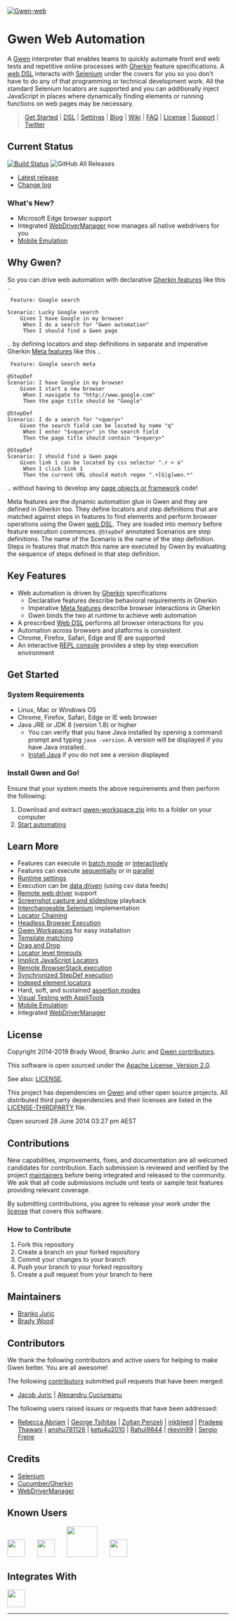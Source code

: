[![Gwen-web](https://github.com/gwen-interpreter/gwen/wiki/img/gwen-attractor.png)](https://github.com/gwen-interpreter/gwen/wiki/The-Gwen-Logo)

Gwen Web Automation
===================

A [Gwen](https://github.com/gwen-interpreter/gwen) interpreter that enables teams to quickly 
automate front end web tests and repetitive online processes with 
[Gherkin](https://docs.cucumber.io/gherkin/reference/) feature specifications. A 
[web DSL](https://github.com/gwen-interpreter/gwen-web/wiki/Supported-DSL) interacts with 
[Selenium](http://www.seleniumhq.org/projects/webdriver) under the covers for you so you don't have to do any of that programming or technical development work. All the standard Selenium 
locators are supported and you can additionally inject JavaScript in places where dynamically 
finding elements or running functions on web pages may be necessary.

> [Get Started](https://github.com/gwen-interpreter/gwen-web/wiki/Getting-Started)
  | [DSL](https://github.com/gwen-interpreter/gwen-web/wiki/Supported-DSL)
  | [Settings](https://github.com/gwen-interpreter/gwen-web/wiki/Runtime-Settings)
  | [Blog](https://gweninterpreter.wordpress.com)
  | [Wiki](https://github.com/gwen-interpreter/gwen-web/wiki)
  | [FAQ](https://github.com/gwen-interpreter/gwen-web/wiki/FAQ)
  | [License](https://github.com/gwen-interpreter/gwen-web/blob/master/README.md#license)
  | [Support](https://www.gwenify.com/)
  | [Twitter](https://twitter.com/gweninterpreter)

## Current Status

[![Build Status](https://travis-ci.org/gwen-interpreter/gwen-web.svg?branch=master)](https://travis-ci.org/gwen-interpreter/gwen-web) ![GitHub All Releases](https://img.shields.io/github/downloads/gwen-interpreter/gwen-web/total)

- [Latest release](https://github.com/gwen-interpreter/gwen-web/releases/latest)
- [Change log](CHANGELOG)

### What's New?
- Microsoft Edge browser support
- Integrated [WebDriverManager](https://github.com/bonigarcia/webdrivermanager) now manages all native webdrivers for you
- [Mobile Emulation](https://github.com/gwen-interpreter/gwen-web/wiki/Mobile-Emulation)

Why Gwen?
---------
So you can drive web automation with declarative [Gherkin features](https://docs.cucumber.io/gherkin/reference/) like this ..
```gherkin
 Feature: Google search

Scenario: Lucky Google search
    Given I have Google in my browser
     When I do a search for "Gwen automation"
     Then I should find a Gwen page
```

.. by defining locators and step definitions in separate and imperative Gherkin [Meta features](https://github.com/gwen-interpreter/gwen/wiki/Meta-Features) like this ..
```gherkin
 Feature: Google search meta

@StepDef
Scenario: I have Google in my browser
    Given I start a new browser
     When I navigate to "http://www.google.com"
     Then the page title should be "Google"

@StepDef
Scenario: I do a search for "<query>"
    Given the search field can be located by name "q"
     When I enter "$<query>" in the search field
     Then the page title should contain "$<query>"

@StepDef
Scenario: I should find a Gwen page
    Given link 1 can be located by css selector ".r > a"
     When I click link 1
     Then the current URL should match regex ".+[G|g]wen.*"
 ```
.. without having to develop any [page objects or framework](https://gweninterpreter.wordpress.com/2016/03/08/nopageobjects-theres-no-long-way-to-go-were-already-there/) code!

Meta features are the dynamic automation glue in Gwen and they are defined in Gherkin too. They define locators and step definitions that are matched against steps in features to find elements and perform browser operations using the Gwen [web DSL](https://github.com/gwen-interpreter/gwen-web/wiki/Supported-DSL). They are loaded into memory before feature execution commences. `@StepDef` annotated Scenarios are step definitions. The name of the Scenario is the name of the step definition. Steps in features that match this name are executed by Gwen by evaluating the sequence of steps defined in that step definition.

Key Features
------------

- Web automation is driven by [Gherkin](https://docs.cucumber.io/gherkin/reference/)
 specifications
  - Declarative features describe behavioral requirements in Gherkin
  - Imperative [Meta features](https://github.com/gwen-interpreter/gwen/wiki/Meta-Features) describe browser interactions in Gherkin
  - Gwen binds the two at runtime to achieve web automation
- A prescribed [Web DSL](https://github.com/gwen-interpreter/gwen-web/wiki/Supported-DSL) performs all browser interactions for you
- Automation across browsers and platforms is consistent
- Chrome, Firefox, Safari, Edge and IE are supported
- An interactive [REPL console](https://github.com/gwen-interpreter/gwen/wiki/REPL-Console) provides a step by step execution environment

Get Started
-----------

### System Requirements

- Linux, Mac or Windows OS
- Chrome, Firefox, Safari, Edge or IE web browser
- Java JRE or JDK 8 (version 1.8) or higher
  - You can verify that you have Java installed by opening a command prompt and typing `java -version`. A version will be displayed if you have Java installed.
  - [Install Java](https://www.java.com/en/download/manual.jsp) if you do not see a version displayed 

### Install Gwen and Go!

Ensure that your system meets the above requirements and then perform the following:

1. Download and extract [gwen-workspace.zip](https://github.com/gwen-interpreter/gwen-web/releases/latest/download/gwen-workspace.zip) into to a folder on your computer
2. [Start automating](https://github.com/gwen-interpreter/gwen-web/wiki/Getting-Started)

Learn More
----------

- Features can execute in [batch mode](https://github.com/gwen-interpreter/gwen/wiki/Execution-Modes#batch-execution) or [interactively](https://github.com/gwen-interpreter/gwen/wiki/Execution-Modes#interactive-repl-execution)
- Features can execute [sequentially](https://github.com/gwen-interpreter/gwen/wiki/Execution-Modes#serial-execution) or in [parallel](https://github.com/gwen-interpreter/gwen/wiki/Execution-Modes#parallel-execution)
- [Runtime settings](https://github.com/gwen-interpreter/gwen-web/wiki/Runtime-Settings)
- Execution can be [data driven](https://github.com/gwen-interpreter/gwen/wiki/Execution-Modes#csv-data-feeds) (using csv data feeds)
- [Remote web driver](https://gweninterpreter.wordpress.com/2015/04/23/remote-webdriver-feature-now-available-in-gwen-web/) support
- [Screenshot capture and slideshow](https://github.com/gwen-interpreter/gwen-web/wiki/Screenshot-Capture-and-Slideshows) playback
- [Interchangeable Selenium](https://github.com/gwen-interpreter/gwen-web/wiki/Runtime-Settings#changing-the-selenium-version) implementation
- [Locator Chaining](https://github.com/gwen-interpreter/gwen-web/wiki/Locator-Chaining)
- [Headless Browser Execution](https://github.com/gwen-interpreter/gwen-web/wiki/Runtime-Settings#gwenwebbrowserheadless)
- [Gwen Workspaces](https://gweninterpreter.wordpress.com/2017/12/18/gwen-workspaces/) for easy installation
- [Template matching](https://github.com/gwen-interpreter/gwen/wiki/Template-Matching)
- [Drag and Drop](https://github.com/gwen-interpreter/gwen-web/wiki/Supported-DSL#i-drag-and-drop-sourceelement-to-targetelement)
- [Locator level timeouts](https://github.com/gwen-interpreter/gwen-web/wiki/Locator-Level-Timeouts)
- [Implicit JavaScript Locators](https://github.com/gwen-interpreter/gwen-web/wiki/Implicit-JavaScript-Locators)
- [Remote BrowserStack execution](https://gweninterpreter.wordpress.com/2018/06/16/running-gwen-on-browserstack/)
- [Synchronized StepDef execution](https://github.com/gwen-interpreter/gwen/wiki/Synchronized-StepDefs)
- [Indexed element locators](https://github.com/gwen-interpreter/gwen-web/wiki/Supported-DSL#element-can-be-located-by-idnametag-namecss-selectorxpathclass-namelink-textpartial-link-textjavascript-expression-at-index-index)
- Hard, soft, and sustained [assertion modes](https://github.com/gwen-interpreter/gwen/wiki/Assertion-Modes)
- [Visual Testing with AppliTools](https://github.com/gwen-interpreter/gwen-web/wiki/Visual-Testing)
- [Mobile Emulation](https://github.com/gwen-interpreter/gwen-web/wiki/Mobile-Emulation)
- Integrated [WebDriverManager](https://github.com/bonigarcia/webdrivermanager)

License
-------

Copyright 2014-2019 Brady Wood, Branko Juric and [Gwen contributors](#code-contributors).

This software is open sourced under the
[Apache License, Version 2.0](http://www.apache.org/licenses/LICENSE-2.0.txt).

See also: [LICENSE](LICENSE).

This project has dependencies on [Gwen](https://github.com/gwen-interpreter/gwen) and other open source projects. All
distributed third party dependencies and their licenses are listed in the [LICENSE-THIRDPARTY](LICENSE-THIRDPARTY) file.

Open sourced 28 June 2014 03:27 pm AEST

Contributions
-------------

New capabilities, improvements, fixes, and documentation are all welcomed candidates for 
contribution. Each submission is reviewed and verified by the project [maintainers](#maintainers) 
before being integrated and released to the community. We ask that all code submissions include 
unit tests or sample test features providing relevant coverage.

By submitting contributions, you agree to release your work under the [license](#license) that covers this software.

### How to Contribute

1. Fork this repository
2. Create a branch on your forked repository
3. Commit your changes to your branch
4. Push your branch to your forked repository
5. Create a pull request from your branch to here

Maintainers
-----------

- [Branko Juric](https://github.com/bjuric)
- [Brady Wood](https://github.com/bradywood)

Contributors
------------

We thank the following contributors and active users for helping to make Gwen better. You are all awesome!

The following [contributors](https://github.com/gwen-interpreter/gwen/graphs/contributors) submitted pull requests
that have been merged:

- [Jacob Juric](https://github.com/TheReturningVoid)
| [Alexandru Cuciureanu](https://github.com/acuciureanu)

The following users raised issues or requests that have been addressed:

- [Rebecca Abriam](https://github.com/mairbar)
| [George Tsihitas](https://github.com/gtsihitas)
| [Zoltan Penzeli](https://github.com/siaynoq)
| [inkbleed](https://github.com/inkbleed)
| [Pradeep Thawani](https://github.com/pradeep-thawani)
| [anshu781126](https://github.com/anshu781126)
| [ketu4u2010](https://github.com/ketu4u2010)
| [Rahul9844](https://github.com/Rahul9844)
| [rkevin99](https://github.com/rkevin99)
| [Sergio Freire](https://github.com/bitcoder)

Credits
-------
- [Selenium](https://www.seleniumhq.org/)
- [Cucumber/Gherkin](https://docs.cucumber.io/gherkin/reference/)
- [WebDriverManager](https://github.com/bonigarcia/webdrivermanager)

Known Users
-----------
<a href="https://www.matrak.com.au" target="_blank"><img src="https://gwen-interpreter.github.io/assets/img/users/matrak-logo.png" height="40"/></a> &nbsp; &nbsp; &nbsp; <a href="https://www.smartstream-stp.com/" target="_blank"><img src="https://gwen-interpreter.github.io/assets/img/users/smartstream-logo.png" height="40"/></a> &nbsp; &nbsp; &nbsp; <a href="https://crystaldelta.com/" target="_blank"><img src="https://gwen-interpreter.github.io/assets/img/users/crystaldelta-logo.png" height="70"/></a> &nbsp; &nbsp; &nbsp; <a href="https://sdet-digital.business.site/" target="_blank"><img src="https://gwen-interpreter.github.io/assets/img/users/sdetdigital-logo.png" height="40"/></a>

Integrates With
---------------
<a href="https://applitools.com/" target="_blank"><img src="https://gwen-interpreter.github.io/assets/img/integration/applitools-logo.png" height="40"/></a>

---
